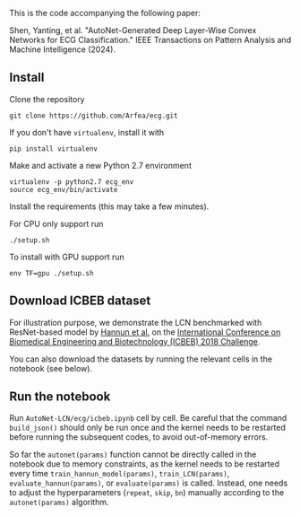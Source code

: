 This is the code accompanying the following paper:

Shen, Yanting, et al. "AutoNet-Generated Deep Layer-Wise Convex Networks for ECG Classification." IEEE Transactions on Pattern Analysis and Machine Intelligence (2024).

## Install 

Clone the repository

```
git clone https://github.com/Arfea/ecg.git
```

If you don't have `virtualenv`, install it with

```
pip install virtualenv
```

Make and activate a new Python 2.7 environment

```
virtualenv -p python2.7 ecg_env
source ecg_env/bin/activate
```

Install the requirements (this may take a few minutes).

For CPU only support run
```
./setup.sh
```

To install with GPU support run
```
env TF=gpu ./setup.sh
```
## Download ICBEB dataset
For illustration purpose, we demonstrate the LCN benchmarked with ResNet-based model by [Hannun et al.](https://www.nature.com/articles/s41591-018-0268-3) on the [International Conference on Biomedical Engineering and Biotechnology (ICBEB) 2018 Challenge](http://2018.icbeb.org/Challenge.html).

You can also download the datasets by running the relevant cells in the notebook (see below).

## Run the notebook
Run `AutoNet-LCN/ecg/icbeb.ipynb` cell by cell. Be careful that the command `build_json()` should only be run once and the kernel needs to be restarted before running the subsequent codes, to avoid out-of-memory errors.

So far the `autonet(params)` function cannot be directly called in the notebook due to memory constraints, as the kernel needs to be restarted every time `train_hannun_model(params)`, `train_LCN(params)`, `evaluate_hannun(params)`, or `evaluate(params)` is called. Instead, one needs to adjust the hyperparameters (`repeat`, `skip`, `bn`) manually according to the `autonet(params)` algorithm.





